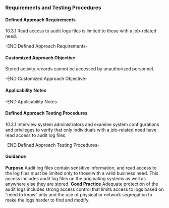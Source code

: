 ### Requirements and Testing Procedures

#### Defined Approach Requirements
10.3.1 Read access to audit logs files is limited to those with a job-related need.

-END Defined Approach Requirements- 
#### Customized Approach Objective
Stored activity records cannot be accessed by unauthorized personnel.

-END Customized Approach Objective- 
#### Applicability Notes



-END Applicability Notes- 
#### Defined Approach Testing Procedures
10.3.1 Interview system administrators and examine system configurations and privileges to verify that only individuals with a job-related need have read access to audit log files.

-END Defined Approach Testing Procedures- 
#### Guidance
**Purpose**
Audit log files contain sensitive information, and read access to the log files must be limited only to those with a valid business need. This access includes audit log files on the originating systems as well as anywhere else they are stored.
**Good Practice**
Adequate protection of the audit logs includes strong access control that limits access to logs based on “need to know” only and the use of physical or network segregation to make the logs harder to find and modify.